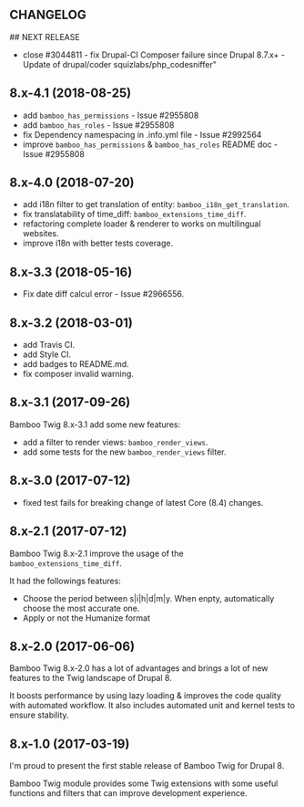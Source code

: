 CHANGELOG
---------

## NEXT RELEASE
 - close #3044811 - fix Drupal-CI Composer failure since Drupal 8.7.x+ - Update of drupal/coder squizlabs/php_codesniffer"

## 8.x-4.1 (2018-08-25)
 - add `bamboo_has_permissions` - Issue #2955808
 - add `bamboo_has_roles` - Issue #2955808
 - fix Dependency namespacing in .info.yml file - Issue #2992564
 - improve `bamboo_has_permissions` & `bamboo_has_roles` README doc - Issue #2955808

## 8.x-4.0 (2018-07-20)
 - add i18n filter to get translation of entity: `bamboo_i18n_get_translation`.
 - fix translatability of time_diff: `bamboo_extensions_time_diff`.
 - refactoring complete loader & renderer to works on multilingual websites.
 - improve i18n with better tests coverage.

## 8.x-3.3 (2018-05-16)
 - Fix date diff calcul error - Issue #2966556.

## 8.x-3.2 (2018-03-01)
 - add Travis CI.
 - add Style CI.
 - add badges to README.md.
 - fix composer invalid warning.

## 8.x-3.1 (2017-09-26)

Bamboo Twig 8.x-3.1 add some new features:
 - add a filter to render views: `bamboo_render_views`.
 - add some tests for the new `bamboo_render_views` filter.

## 8.x-3.0 (2017-07-12)

 - fixed test fails for breaking change of latest Core (8.4) changes.

## 8.x-2.1 (2017-07-12)

Bamboo Twig 8.x-2.1 improve the usage of the `bamboo_extensions_time_diff`.

It had the followings features:
 - Choose the period between s|i|h|d|m|y. When enpty, automatically choose the most accurate one.
 - Apply or not the Humanize format

## 8.x-2.0 (2017-06-06)

Bamboo Twig 8.x-2.0 has a lot of advantages and brings a lot of new features to the Twig landscape of Drupal 8.

It boosts performance by using lazy loading & improves the code quality with automated workflow.
It also includes automated unit and kernel tests to ensure stability.

## 8.x-1.0 (2017-03-19)

I'm proud to present the first stable release of Bamboo Twig for Drupal 8.

Bamboo Twig module provides some Twig extensions with some useful functions and filters that can improve development experience.
